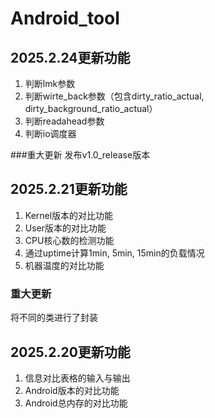 # Android_tool

## 2025.2.24更新功能
1. 判断lmk参数
2. 判断wirte_back参数（包含dirty_ratio_actual, dirty_background_ratio_actual）
3. 判断readahead参数
4. 判断io调度器

###重大更新
发布v1.0_release版本

## 2025.2.21更新功能
1. Kernel版本的对比功能
2. User版本的对比功能
3. CPU核心数的检测功能
4. 通过uptime计算1min, 5min, 15min的负载情况
5. 机器温度的对比功能
### 重大更新
将不同的类进行了封装

## 2025.2.20更新功能
1. 信息对比表格的输入与输出
2. Android版本的对比功能
3. Android总内存的对比功能
